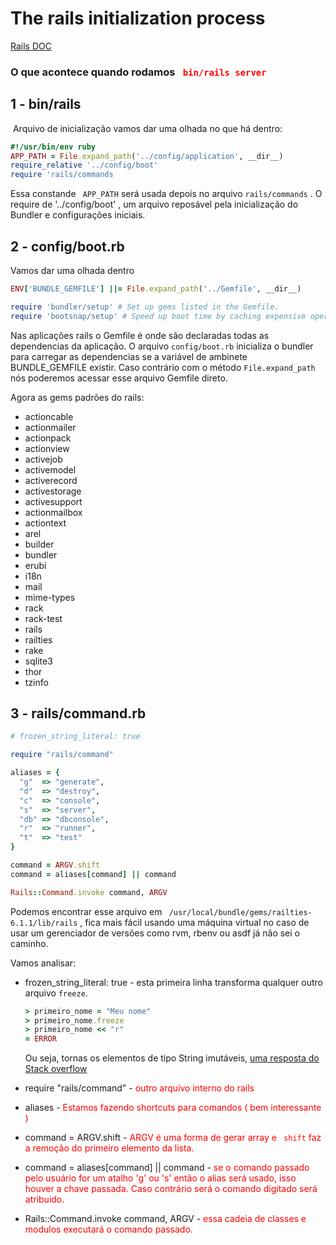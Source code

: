 # The rails initialization process

[Rails DOC][doc_rails_initialization_process]

### O que acontece quando rodamos <span style="color:red">` bin/rails server`</span>

## 1 - bin/rails 

​	Arquivo de inicialização vamos dar uma olhada no que há dentro:

``` ruby
#!/usr/bin/env ruby
APP_PATH = File.expand_path('../config/application', __dir__)
require_relative '../config/boot'
require 'rails/commands
```

Essa constande ` APP_PATH` será usada depois no arquivo `rails/commands` . O require de '../config/boot' , um arquivo reposável pela inicialização do Bundler e configurações iniciais.

## 2 - config/boot.rb

Vamos dar uma olhada dentro

```ruby
ENV['BUNDLE_GEMFILE'] ||= File.expand_path('../Gemfile', __dir__)

require 'bundler/setup' # Set up gems listed in the Gemfile.
require 'bootsnap/setup' # Speed up boot time by caching expensive operations.
```

Nas aplicações rails o Gemfile é onde são declaradas todas as dependencias da aplicação. O arquivo `config/boot.rb` inicializa o bundler para carregar as dependencias se a variável de ambinete BUNDLE_GEMFILE  existir. Caso contrário com o método  `File.expand_path` nós poderemos acessar esse arquivo Gemfile direto.

Agora as gems padrões do rails:

- actioncable
- actionmailer
- actionpack
- actionview
- activejob
- activemodel
- activerecord
- activestorage
- activesupport
- actionmailbox
- actiontext
- arel
- builder
- bundler
- erubi
- i18n
- mail
- mime-types
- rack
- rack-test
- rails
- railties
- rake
- sqlite3
- thor
- tzinfo

## 3 - rails/command.rb

```ruby
# frozen_string_literal: true

require "rails/command"

aliases = {
  "g"  => "generate",
  "d"  => "destroy",
  "c"  => "console",
  "s"  => "server",
  "db" => "dbconsole",
  "r"  => "runner",
  "t"  => "test"
}

command = ARGV.shift
command = aliases[command] || command

Rails::Command.invoke command, ARGV
```

Podemos encontrar esse arquivo em ` /usr/local/bundle/gems/railties-6.1.1/lib/rails` , fica mais fácil usando uma máquina virtual no caso de usar um gerenciador de versões como rvm, rbenv ou asdf já não sei o caminho.

Vamos analisar:

* frozen_string_literal: true - esta primeira linha transforma qualquer outro arquivo `freeze`.

  ```ruby
  > primeiro_nome = "Meu nome"
  > primeiro_nome.freeze
  > primeiro_nome << "r"
  = ERROR
  ```

  Ou seja, tornas os elementos de tipo String imutáveis, [ uma resposta do Stack overflow][ frozen_string_literal]

* require "rails/command"  -  <span style="color:red"> outro arquivo interno do rails</span>
* aliases - <span style="color:red"> Estamos fazendo shortcuts para comandos ( bem interessante )</span>
* command = ARGV.shift -  <span style="color:red"> ARGV é uma forma de gerar array e ` shift` faz a remoção do primeiro elemento da lista.</span>
*  command = aliases[command] || command - <span style="color:red"> se o comando passado pelo usuário for um atalho 'g' ou 's' então o alias será usado, isso houver a chave passada. Caso contrário  será o comando digitado será atribuido.</span>
* Rails::Command.invoke command, ARGV - <span style="color:red"> essa cadeia de classes e modulos executará o comando passado.</span>









 





[doc_rails_initialization_process]: https://guides.rubyonrails.org/initialization.html
[ frozen_string_literal]: https://stackoverflow.com/questions/37799296/ruby-what-does-the-comment-frozen-string-literal-true-do